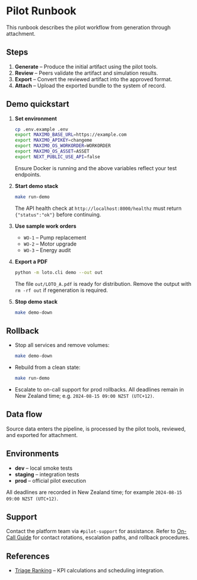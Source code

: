 # Pilot Runbook

This runbook describes the pilot workflow from generation through attachment.

## Steps

1. **Generate** – Produce the initial artifact using the pilot tools.
2. **Review** – Peers validate the artifact and simulation results.
3. **Export** – Convert the reviewed artifact into the approved format.
4. **Attach** – Upload the exported bundle to the system of record.

## Demo quickstart

1. **Set environment**
   ```bash
   cp .env.example .env
   export MAXIMO_BASE_URL=https://example.com
   export MAXIMO_APIKEY=changeme
   export MAXIMO_OS_WORKORDER=WORKORDER
   export MAXIMO_OS_ASSET=ASSET
   export NEXT_PUBLIC_USE_API=false
   ```
   Ensure Docker is running and the above variables reflect your test endpoints.

2. **Start demo stack**
   ```bash
   make run-demo
   ```
   The API health check at `http://localhost:8000/healthz` must return `{"status":"ok"}` before continuing.

3. **Use sample work orders**
   - `WO-1` – Pump replacement
   - `WO-2` – Motor upgrade
   - `WO-3` – Energy audit

4. **Export a PDF**
   ```bash
   python -m loto.cli demo --out out
   ```
   The file `out/LOTO_A.pdf` is ready for distribution. Remove the output with `rm -rf out` if regeneration is required.

5. **Stop demo stack**
   ```bash
   make demo-down
   ```

## Rollback

- Stop all services and remove volumes:
  ```bash
  make demo-down
  ```
- Rebuild from a clean state:
  ```bash
  make run-demo
  ```
- Escalate to on-call support for prod rollbacks. All deadlines remain in New Zealand time; e.g. `2024-08-15 09:00 NZST (UTC+12)`.

## Data flow

Source data enters the pipeline, is processed by the pilot tools,
reviewed, and exported for attachment.

## Environments

- **dev** – local smoke tests
- **staging** – integration tests
- **prod** – official pilot execution

All deadlines are recorded in New Zealand time; for example
`2024-08-15 09:00 NZST (UTC+12)`.

## Support

Contact the platform team via `#pilot-support` for assistance.
Refer to [On-Call Guide](on_call.md) for contact rotations, escalation paths, and rollback procedures.

## References

- [Triage Ranking](TRIAGE_RANKING.md) – KPI calculations and scheduling integration.
